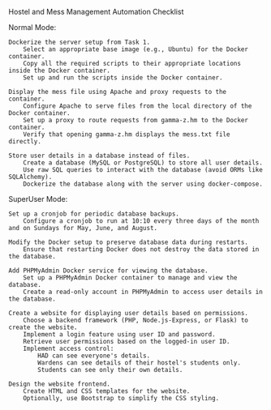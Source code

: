 

Hostel and Mess Management Automation Checklist

Normal Mode:

    Dockerize the server setup from Task 1.
        Select an appropriate base image (e.g., Ubuntu) for the Docker container.
        Copy all the required scripts to their appropriate locations inside the Docker container.
        Set up and run the scripts inside the Docker container.

    Display the mess file using Apache and proxy requests to the container.
        Configure Apache to serve files from the local directory of the Docker container.
        Set up a proxy to route requests from gamma-z.hm to the Docker container.
        Verify that opening gamma-z.hm displays the mess.txt file directly.

    Store user details in a database instead of files.
        Create a database (MySQL or PostgreSQL) to store all user details.
        Use raw SQL queries to interact with the database (avoid ORMs like SQLAlchemy).
        Dockerize the database along with the server using docker-compose.

SuperUser Mode:

    Set up a cronjob for periodic database backups.
        Configure a cronjob to run at 10:10 every three days of the month and on Sundays for May, June, and August.

    Modify the Docker setup to preserve database data during restarts.
        Ensure that restarting Docker does not destroy the data stored in the database.

    Add PHPMyAdmin Docker service for viewing the database.
        Set up a PHPMyAdmin Docker container to manage and view the database.
        Create a read-only account in PHPMyAdmin to access user details in the database.

    Create a website for displaying user details based on permissions.
        Choose a backend framework (PHP, Node.js-Express, or Flask) to create the website.
        Implement a login feature using user ID and password.
        Retrieve user permissions based on the logged-in user ID.
        Implement access control:
            HAD can see everyone's details.
            Wardens can see details of their hostel's students only.
            Students can see only their own details.

    Design the website frontend.
        Create HTML and CSS templates for the website.
        Optionally, use Bootstrap to simplify the CSS styling.

